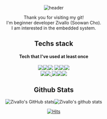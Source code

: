 <div align="center">  

![header](https://capsule-render.vercel.app/api?type=waving&color=0:5433FF,50:20BDFF,100:A5FECB&height=150&section=header&text=Hello%20visitors!&fontColor=ffffff&fontSize=50&animation=twinkling&fontAlign=75&width=Auto)

Thank you for visiting my git!<br>
I'm beginner developer Zivallo (Soowan Cho).<br>
I am interested in the embedded system.<br>

<h2>Techs stack</h2>  

<h4>Tech that I've used at least once</h4>  

<div align="center"><a href="" target="_blank"><img src="https://img.shields.io/badge/C-A8B9CC?style=for-the-badge&logo=C&logoColor=white"/></a><a href="" target="_blank"><img src="https://img.shields.io/badge/C++-00599C?style=for-the-badge&logo=C++&logoColor=white"/></a><a href="" target="_blank"><img src="https://img.shields.io/badge/Python-3776AB?style=for-the-badge&logo=Python&logoColor=white"/></a>
<a href="" target="_blank"><img src="https://img.shields.io/badge/HTML5-E34F26?style=for-the-badge&logo=HTML5&logoColor=white"/></a><a href="" target="_blank"><img src="https://img.shields.io/badge/CSS3-1572B6?style=for-the-badge&logo=CSS3&logoColor=white"/></a><a href="" target="_blank"><img src="https://img.shields.io/badge/JavaScript-F7DF1E?style=for-the-badge&logo=JavaScript&logoColor=white"/></a><a href="" target="_blank"></div>

<div align="center"><img src="https://img.shields.io/badge/MySQL-4479A1?style=for-the-badge&logo=MySQL&logoColor=white"/></a><a href="" target="_blank"><img src="https://img.shields.io/badge/Firebase-FFCA28?style=for-the-badge&logo=Firebase&logoColor=white"/></a><a href="" target="_blank">
<img src="https://img.shields.io/badge/Git-F05032?style=for-the-badge&logo=Git&logoColor=white"/></a><a href="" target="_blank"><img src="https://img.shields.io/badge/GitHub-181717?style=for-the-badge&logo=GitHub&logoColor=white"/></a><a href="" target="_blank"><img src="https://img.shields.io/badge/Notion-000000?style=for-the-badge&logo=Notion&logoColor=white"/></a></div>  
 
<!-- <h2>Problem Solving</h2>  

![Solved.ac Profile](http://mazassumnida.wtf/api/v2/generate_badge?boj=edgeak) -->

<h2>Github Stats</h2>  

![Zivallo's GitHub stats](https://github-readme-stats.vercel.app/api?username=Zivallo&show_icons=true&theme=tokyonight)![Zivallo's github stats](https://github-readme-stats.vercel.app/api/top-langs/?username=Zivallo&layout=compact&theme=tokyonight)


[![Hits](https://hits.seeyoufarm.com/api/count/incr/badge.svg?url=https%3A%2F%2Fgithub.com%2FZivallo&count_bg=%2345DABF&title_bg=%23555555&icon=github.svg&icon_color=%23E7E7E7&title=hits&edge_flat=true)](https://hits.seeyoufarm.com)  

</div>
